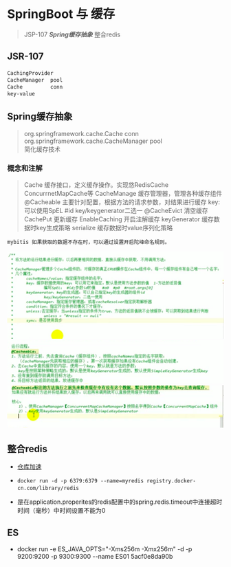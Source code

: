 # SpringBoot 与 缓存
> JSP-107 ***Spring缓存抽象*** 整合redis

## JSR-107
```text
CachingProvider 
CacheManager  pool
Cache         conn
key-value
```
## Spring缓存抽象
> org.springframework.cache.Cache  conn
> org.springframework.cache.CacheManager pool  
> 简化缓存技术

### 概念和注解
> Cache 缓存接口，定义缓存操作。实现悠RedisCache ConcurrnetMapCache等
> CacheManage 缓存管理器，管理各种缓存组件
> @Cacheable 主要针对配置，根据方法的请求参数，对结果进行缓存   key:可以使用SpEL #id  key/keygenerator二选一
> @CacheEvict 清空缓存
> CachePut 更新缓存
> EnableCaching 开启注解缓存
>keyGenerator 缓存数据时key生成策略
>serialize 缓存数据时value序列化策略
```text
mybitis 如果获取的数据不存在时，可以通过设置开启陀峰命名规则。
```
![springboot_cacae 注意事项](springboot_cache01.png)
![@Cacheable 运行原理1](@Cacheable01.png)
![@Cacheable 运行原理2](@Cacheble02.png)


## 整合redis
* [仓库加速](https://www.docker-cn.com/registry-mirror)

* ` docker run -d -p 6379:6379 --name=myredis registry.docker-cn.com/library/redis `

* 是在application.properites的redis配置中的spring.redis.timeout中连接超时时间（毫秒）中时间设置不能为0

## ES

* docker run -e ES_JAVA_OPTS="-Xms256m -Xmx256m" -d -p 9200:9200 -p 9300:9300 --name ES01 5acf0e8da90b